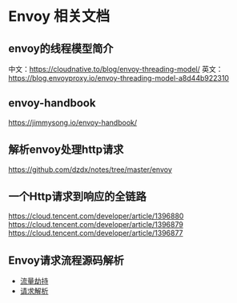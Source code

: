 # Envoy 相关文档

## envoy的线程模型简介

中文：https://cloudnative.to/blog/envoy-threading-model/
英文：https://blog.envoyproxy.io/envoy-threading-model-a8d44b922310

## envoy-handbook

https://jimmysong.io/envoy-handbook/


## 解析envoy处理http请求

https://github.com/dzdx/notes/tree/master/envoy


## 一个Http请求到响应的全链路
https://cloud.tencent.com/developer/article/1396880
https://cloud.tencent.com/developer/article/1396879
https://cloud.tencent.com/developer/article/1396877

## Envoy请求流程源码解析
- [流量劫持](https://zhuanlan.zhihu.com/p/471728761)
- [请求解析](https://zhuanlan.zhihu.com/p/475708734)